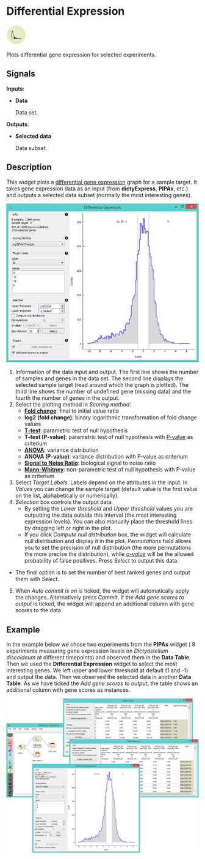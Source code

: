 Differential Expression
=======================

![DiffExpress widget icon](icons/differential-expression.png)

Plots differential gene expression for selected experiments.

Signals
-------

**Inputs**:

- **Data**

  Data set.

**Outputs**:

- **Selected data**

  Data subset.

Description
-----------

This widget plots a [differential gene expression](http://www.ncbi.nlm.nih.gov/books/NBK10061/) graph for a
sample target. It takes gene expression data as an input (from **dictyExpress**, **PIPAx**, etc.) and outputs a
selected data subset (normally the most interesting genes).

![image](images/DiffExpression-stamped.png)

1. Information of the data input and output. The first line shows the number of samples and genes in the data set.
   The second line displays the selected sample target (read around which the graph is plotted). The third line
   shows the number of undefined gene (missing data) and the fourth the number of genes in the output.
2. Select the plotting method in *Scoring method*:
   - [**Fold change**](https://en.wikipedia.org/wiki/Fold_change): final to initial value ratio
   - **log2 (fold change)**: binary logarithmic transformation of fold change values
   - [**T-test**](https://en.wikipedia.org/wiki/Student%27s_t-test#Independent_two-sample_t-test): parametric test of null hypothesis
   - **T-test (P-value)**: parametric test of null hypothesis with [P-value](https://en.wikipedia.org/wiki/P-value) as criterium
   - [**ANOVA**](https://en.wikipedia.org/wiki/Analysis_of_variance): variance distribution
   - **ANOVA (P-value)**: variance distribution with P-value as criterium
   - [**Signal to Noise Ratio**](https://en.wikipedia.org/wiki/Signal-to-noise_ratio): biological signal to noise ratio
   - [**Mann-Whitney**](https://en.wikipedia.org/wiki/Mann%E2%80%93Whitney_U_test): non-parametric test of null hypothesis with P-value as criterium
3. Select *Target Labels*. Labels depend on the attributes in the input. In *Values* you can change the sample target
   (default value is the first value on the list, alphabetically or numerically).
4. *Selection* box controls the output data.
   - By setting the *Lower threshold* and *Upper threshold* values you
   are outputting the data outside this interval (the most interesting expression levels). You can also manually place
   the threshold lines by dragging left or right in the plot.
   - If you click *Compute null distribution* box, the widget
   will calculate null distribution and display it in the plot. *Permutations* field allows you to set the precision of
   null distribution (the more permutations the more precise the distribution), while [*&alpha;-value*](https://en.wikipedia.org/wiki/Type_I_and_type_II_errors#Type_I_error) will
   be the allowed probability of false positives. Press *Select* to output this data.
  - The final option is to set the number of best ranked genes and output them with *Select*.
5. When *Auto commit is on* is ticked, the widget will automatically apply the changes. Alternatively press *Commit*. If the *Add gene scores to output* is ticked, the widget will append an additional column with gene scores to the data.

Example
-------

In the example below we chose two experiments from the **PIPAx** widget ( 8 experiments measuring gene expression 
levels on *Dictyostelium discoideum* at different timepoints) and
observed them in the **Data Table**. Then we used the **Differential Expression** widget to select the most interesting
genes. We left upper and lower threshold at default (1 and -1) and output the data. 
Then we observed the selected data in another **Data Table**. As we have ticked
the *Add gene scores to output*, the table shows an additional column with gene scores as instances.

<img src="images/DiffExpression-Example.png" alt="image" width="600">
